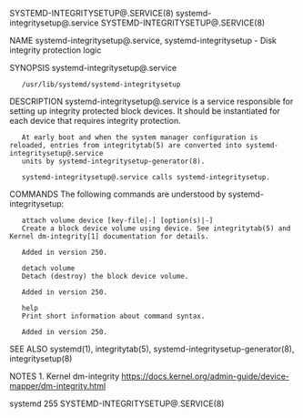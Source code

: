 SYSTEMD-INTEGRITYSETUP@.SERVICE(8)				systemd-integritysetup@.service				    SYSTEMD-INTEGRITYSETUP@.SERVICE(8)

NAME
       systemd-integritysetup@.service, systemd-integritysetup - Disk integrity protection logic

SYNOPSIS
       systemd-integritysetup@.service

       /usr/lib/systemd/systemd-integritysetup

DESCRIPTION
       systemd-integritysetup@.service is a service responsible for setting up integrity protected block devices. It should be instantiated for each device
       that requires integrity protection.

       At early boot and when the system manager configuration is reloaded, entries from integritytab(5) are converted into systemd-integritysetup@.service
       units by systemd-integritysetup-generator(8).

       systemd-integritysetup@.service calls systemd-integritysetup.

COMMANDS
       The following commands are understood by systemd-integritysetup:

       attach volume device [key-file|-] [option(s)|-]
	   Create a block device volume using device. See integritytab(5) and Kernel dm-integrity[1] documentation for details.

	   Added in version 250.

       detach volume
	   Detach (destroy) the block device volume.

	   Added in version 250.

       help
	   Print short information about command syntax.

	   Added in version 250.

SEE ALSO
       systemd(1), integritytab(5), systemd-integritysetup-generator(8), integritysetup(8)

NOTES
	1. Kernel dm-integrity
	   https://docs.kernel.org/admin-guide/device-mapper/dm-integrity.html

systemd 255														    SYSTEMD-INTEGRITYSETUP@.SERVICE(8)
